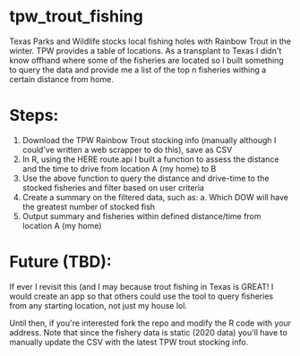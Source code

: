 # tpw_trout_fishing
Texas Parks and Wildlife stocks local fishing holes with Rainbow Trout in the winter. TPW provides a table of locations. As a transplant to Texas I didn't know offhand where some of the fisheries are located so I built something to query the data and provide me a list of the top n fisheries withing a certain distance from home.

# Steps:
1. Download the TPW Rainbow Trout stocking info (manually although I could've written a web scrapper to do this), save as CSV
2. In R, using the HERE route.api I built a function to assess the distance and the time to drive from location A (my home) to B
3. Use the above function to query the distance and drive-time to the stocked fisheries and filter based on user criteria
4. Create a summary on the filtered data, such as:
  a. Which DOW will have the greatest number of stocked fish
5. Output summary and fisheries within defined distance/time from location A (my home)

# Future (TBD):
If ever I revisit this (and I may because trout fishing in Texas is GREAT! I would create an app so that others could use the tool to query fisheries from any starting location, not just my house lol.

Until then, if you're interested fork the repo and modify the R code with your address. Note that since the fishery data is static (2020 data) you'll have to manually update the CSV with the latest TPW trout stocking info.

